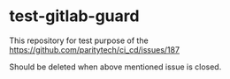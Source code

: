 # test-gitlab-guard

This repository for test purpose of the  https://github.com/paritytech/ci_cd/issues/187

Should be deleted when above mentioned issue is closed.


